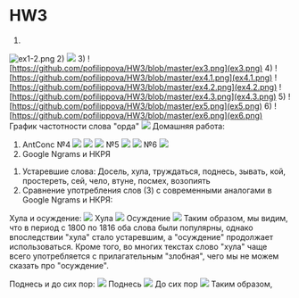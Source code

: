 # HW3
1)
![ex1-2.png](ex1-2.png)
2)
![](ex1-2.png)
3)
![https://github.com/pofilippova/HW3/blob/master/ex3.png](ex3.png)
4)
![https://github.com/pofilippova/HW3/blob/master/ex4.1.png](ex4.1.png)
![https://github.com/pofilippova/HW3/blob/master/ex4.2.png](ex4.2.png)
![https://github.com/pofilippova/HW3/blob/master/ex4.3.png](ex4.3.png)
5)
![https://github.com/pofilippova/HW3/blob/master/ex5.png](ex5.png)
6)
![https://github.com/pofilippova/HW3/blob/master/ex6.png](ex6.png)
График частотности слова "орда"
![](picture.PNG)
Домашняя работа:
1. AntConc
№4
![](hw_ex4.1.png)
![](hw_ex4.2.png)
![](hw_ex4.3.png)
№5
![](hw_ex5.png)
![](hw_ex5.1.png)
№6
![](hw_ex6.png)
2. Google Ngrams и НКРЯ 
1) Устаревшие слова:
Досель, хула, труждаться, поднесь, зывать, кой, простереть, сей, чело, втуне, посмех, возопиять
2) Сравнение употребления слов (3) с современными аналогами в Google Ngrams и НКРЯ:

Хула и осуждение:
![](ngrams1.PNG)
Хула ![](NKRA1.1.PNG)
Осуждение ![](NKRA1.2.PNG)
Таким образом, мы видим, что в период с 1800 по 1816 оба слова были популярны, однако впоследствии "хула" стало устаревшим, а "осуждение" продолжает использоваться. Кроме того, во многих текстах слово "хула" чаще всего употребляется с прилагательным "злобная", чего мы не можем сказать про "осуждение".

Поднесь и до сих пор:
![](ngrams2.PNG)
Поднесь ![](NKRA2.1.PNG)
До сих пор ![](NKRA2.2.PNG)
Таким образом, 
